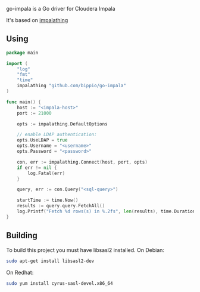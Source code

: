 go-impala is a Go driver for Cloudera Impala

It's based on [impalathing](https://github.com/koblas/impalathing)

## Using
```go
package main

import (
    "log"
    "fmt"
    "time"
    impalathing "github.com/bippio/go-impala"
)

func main() {
    host := "<impala-host>"
    port := 21000

    opts := impalathing.DefaultOptions

    // enable LDAP authentication:
    opts.UseLDAP = true
    opts.Username = "<username>"
    opts.Password = "<password>"

    con, err := impalathing.Connect(host, port, opts)
    if err != nil {
        log.Fatal(err)
    }

    query, err := con.Query("<sql-query>")

    startTime := time.Now()
    results := query.query.FetchAll()
    log.Printf("Fetch %d rows(s) in %.2fs", len(results), time.Duration(time.Since(startTime)).Seconds())
}

```

## Building

To build this project you must have libsasl2 installed.
On Debian: 
```bash
sudo apt-get install libsasl2-dev
```

On Redhat:
```bash
sudo yum install cyrus-sasl-devel.x86_64
```